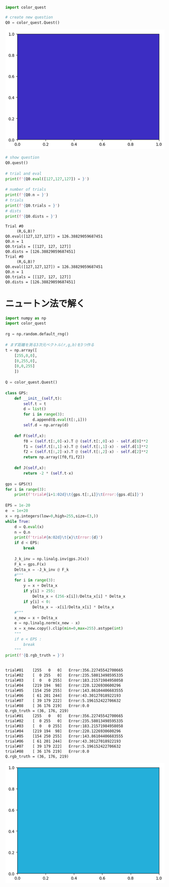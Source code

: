 

```python
import color_quest
```


```python
# create new question
Q0 = color_quest.Quest()
```


![png](test_k04_files/test_k04_1_0.png)



```python
# show question
Q0.quest()

# trial and eval
print(f'{Q0.eval([127,127,127]) = }')

# number of trials
print(f'{Q0.n = }')
# trials
print(f'{Q0.trials = }')
# dists
print(f'{Q0.dists = }')

```

    Trial #0
    	 (R,G,B)?
    Q0.eval([127,127,127]) = 126.38829059687451
    Q0.n = 1
    Q0.trials = [[127, 127, 127]]
    Q0.dists = [126.38829059687451]
    Trial #0
    	 (R,G,B)?
    Q0.eval([127,127,127]) = 126.38829059687451
    Q0.n = 1
    Q0.trials = [[127, 127, 127]]
    Q0.dists = [126.38829059687451]


# ニュートン法で解く


```python
import numpy as np
import color_quest

rg = np.random.default_rng()

# まず距離を測る3次元ベクトル(r,g,b)を3つ作る
t = np.array([
    [255,0,0],
    [0,255,0],
    [0,0,255]
    ])

Q = color_quest.Quest()

class GPS:
    def __init__(self,t):
        self.t = t
        d = list()
        for i in range(3):
            d.append(Q.eval(t[:,i]))
        self.d = np.array(d)

    def F(self,x):
        f0 = (self.t[:,0]-x).T @ (self.t[:,0]-x) - self.d[0]**2
        f1 = (self.t[:,1]-x).T @ (self.t[:,1]-x) - self.d[1]**2
        f2 = (self.t[:,2]-x).T @ (self.t[:,2]-x) - self.d[2]**2
        return np.array([f0,f1,f2])

    def J(self,x):
        return -2 * (self.t-x)

gps = GPS(t)
for i in range(3):
    print(f'trial#{i+1:02d}\t{gps.t[:,i]}\tError:{gps.d[i]}')

EPS = 1e-20
e  = 1e+20
x = rg.integers(low=0,high=255,size=(3,))
while True:
    d = Q.eval(x)
    n = Q.n
    print(f'trial#{n:02d}\t{x}\tError:{d}')
    if d < EPS:
        break

    J_k_inv = np.linalg.inv(gps.J(x))
    F_k = gps.F(x)
    Delta_x = -J_k_inv @ F_k
    #"""
    for i in range(3):
        y = x + Delta_x
        if y[i] > 255:
            Delta_x = (256-x[i])/Delta_x[i] * Delta_x
        if y[i] < 0:
            Delta_x = -x[i]/Delta_x[i] * Delta_x
    #"""
    x_new = x + Delta_x
    e = np.linalg.norm(x_new - x)
    x = x_new.copy().clip(min=0,max=255).astype(int)
    """
    if e < EPS :
        break
    """
print(f'{Q.rgb_truth = }')



```

    trial#01	[255   0   0]	Error:356.22745542700665
    trial#02	[  0 255   0]	Error:235.58013498595335
    trial#03	[  0   0 255]	Error:183.21571984958058
    trial#04	[219 194  98]	Error:220.1226930600296
    trial#05	[154 250 255]	Error:143.86104406683555
    trial#06	[ 61 201 244]	Error:43.30127018922193
    trial#07	[ 39 179 222]	Error:5.196152422706632
    trial#08	[ 36 176 219]	Error:0.0
    Q.rgb_truth = (36, 176, 219)
    trial#01	[255   0   0]	Error:356.22745542700665
    trial#02	[  0 255   0]	Error:235.58013498595335
    trial#03	[  0   0 255]	Error:183.21571984958058
    trial#04	[219 194  98]	Error:220.1226930600296
    trial#05	[154 250 255]	Error:143.86104406683555
    trial#06	[ 61 201 244]	Error:43.30127018922193
    trial#07	[ 39 179 222]	Error:5.196152422706632
    trial#08	[ 36 176 219]	Error:0.0
    Q.rgb_truth = (36, 176, 219)



![png](test_k04_files/test_k04_4_1.png)

